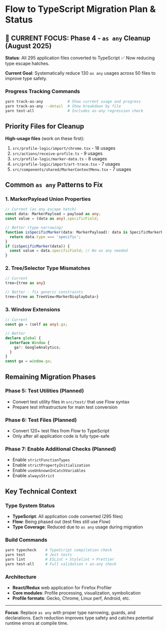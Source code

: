 # Flow to TypeScript Migration Plan & Status

## 🎯 CURRENT FOCUS: Phase 4 - `as any` Cleanup (August 2025)

**Status**: All 295 application files converted to TypeScript ✅ Now reducing type escape hatches.

**Current Goal**: Systematically reduce 130 `as any` usages across 50 files to improve type safety.

### Progress Tracking Commands
```bash
yarn track-as-any           # Show current usage and progress
yarn track-as-any --detail  # Show breakdown by file
yarn test-all               # Includes as-any regression check
```

## Priority Files for Cleanup

**High-usage files** (work on these first):
1. `src/profile-logic/import/chrome.tsx` - 18 usages
2. `src/actions/receive-profile.ts` - 9 usages  
3. `src/profile-logic/marker-data.ts` - 8 usages
4. `src/profile-logic/import/art-trace.tsx` - 7 usages
5. `src/components/shared/MarkerContextMenu.tsx` - 7 usages

## Common `as any` Patterns to Fix

### 1. MarkerPayload Union Properties
```typescript
// Current (as any escape hatch)
const data: MarkerPayload = payload as any;
const value = (data as any).specificField;

// Better (type narrowing)
function isSpecificMarker(data: MarkerPayload): data is SpecificMarkerPayload {
  return data.type === 'specific';
}
if (isSpecificMarker(data)) {
  const value = data.specificField; // No as any needed
}
```

### 2. Tree/Selector Type Mismatches
```typescript
// Current
tree={tree as any}

// Better - fix generic constraints
tree={tree as TreeView<MarkerDisplayData>}
```

### 3. Window Extensions
```typescript
// Current  
const ga = (self as any).ga;

// Better
declare global {
  interface Window {
    ga?: GoogleAnalytics;
  }
}
const ga = window.ga;
```

## Remaining Migration Phases

### Phase 5: Test Utilities (Planned)
- Convert test utility files in `src/test/` that use Flow syntax
- Prepare test infrastructure for main test conversion

### Phase 6: Test Files (Planned)  
- Convert 120+ test files from Flow to TypeScript
- Only after all application code is fully type-safe

### Phase 7: Enable Additional Checks (Planned)
- Enable `strictFunctionTypes`
- Enable `strictPropertyInitialization`
- Enable `useUnknownInCatchVariables`
- Enable `alwaysStrict`

## Key Technical Context

### Type System Status
- **TypeScript**: All application code converted (295 files)
- **Flow**: Being phased out (test files still use Flow)
- **Type Coverage**: Reduced due to `as any` usage during migration

### Build Commands
```bash
yarn typecheck    # TypeScript compilation check
yarn test         # Jest tests
yarn lint         # ESLint + Stylelint + Prettier
yarn test-all     # Full validation + as-any check
```

### Architecture
- **React/Redux** web application for Firefox Profiler
- **Core modules**: Profile processing, visualization, symbolication
- **Profile formats**: Gecko, Chrome, Linux perf, Android, etc.

---

**Focus**: Replace `as any` with proper type narrowing, guards, and declarations. Each reduction improves type safety and catches potential runtime errors at compile time.